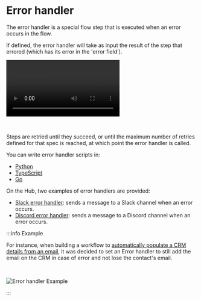 # Error handler

The error handler is a special flow step that is executed when an error occurs in the flow.

If defined, the error handler will take as input the result of the step that errored (which has its error in the 'error field').

<video
    className="border-2 rounded-xl object-cover w-full h-full dark:border-gray-800"
    autoPlay
    loop
    controls
    id="main-video"
    src="/videos/error_handler.mp4"
/>

<br/>

Steps are retried until they succeed, or until the maximum number of retries defined for that spec is reached, at which point the error handler is called.

You can write error handler scripts in:

- [Python](../getting_started/0_scripts_quickstart/2_python_quickstart/index.mdx)
- [TypeScript](../getting_started/0_scripts_quickstart/1_typescript_quickstart/index.mdx)
- [Go](../getting_started/0_scripts_quickstart/3_go_quickstart/index.mdx)

On the Hub, two examples of error handlers are provided:

- [Slack error handler](https://hub.windmill.dev/scripts/slack/1525/send-error-to-slack-channel-slack): sends a message to a Slack channel when an error occurs.
- [Discord error handler](https://hub.windmill.dev/scripts/discord/1523/send-the-error-to-discord-discord): sends a message to a Discord channel when an error occurs.

:::info Example

For instance, when building a workflow to [automatically populate a CRM details from an email](https://www.windmill.dev/blog/automatically-populate-crm), it was decided to set an Error handler to still add the email on the CRM in case of error and not lose the contact's email.

<br/>

![Error handler Example](../assets/flows/error_handler_example.png.webp)

:::
